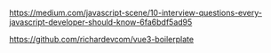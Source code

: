 https://medium.com/javascript-scene/10-interview-questions-every-javascript-developer-should-know-6fa6bdf5ad95

https://github.com/richardevcom/vue3-boilerplate
